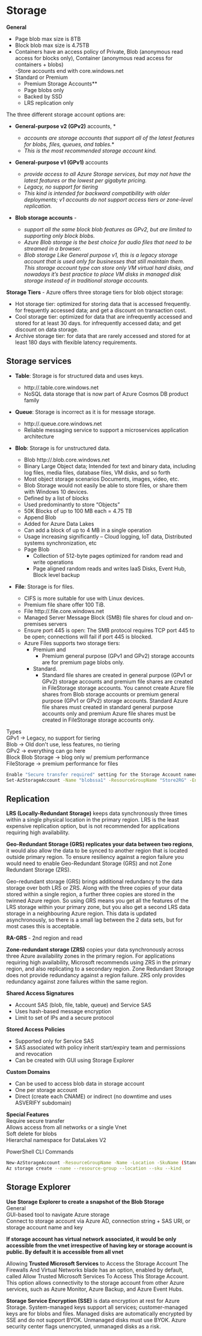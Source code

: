 
# Storage


**General**  
- Page blob max size is 8TB  
- Block blob max size is 4.75TB  
- Containers have an access policy of Private, Blob (anonymous read access for blocks only), Container (anonymous read access for containers + blobs)  
 -Store accounts end with core.windows.net  
- Standard or Premium  
	- Premium Storage Accounts**  
	- Page blobs only  
	- Backed by SSD  
	- LRS replication only

﻿The three different storage account options are:  

- **General-purpose v2 (GPv2)** accounts, *
	- *accounts are storage accounts that support all of the latest features for blobs, files, queues, and tables.**  
	- *This is the most recommended storage account kind.*

- **General-purpose v1 (GPv1)** accounts 
	- *provide access to all Azure Storage services, but may not have the latest features or the lowest per gigabyte pricing.*   
	- *Legacy, no support for tiering*  
	- *This kind is intended for backward compatibility with older deployments; v1 accounts do not support access tiers or zone-level replication.* 
	
- **Blob storage accounts** - 
	- *support all the same block blob features as GPv2, but are limited to supporting only block blobs.*  
	- *Azure Blob storage is the best choice for audio files that need to be streamed in a browser.*  
	- *Blob storage Like General purpose v1, this is a legacy storage account that is used only for businesses that still maintain them. This storage account type can store only VM virtual hard disks, and nowadays it’s best practice to place VM disks in managed disk storage instead of in traditional storage accounts.* 

**Storage Tiers**  - Azure offers three storage tiers for blob object storage:  
  
- Hot storage tier: optimized for storing data that is accessed frequently.  for frequently accessed data; and get a discount on transaction cost.  
- Cool storage tier: optimized for data that are infrequently accessed and stored for at least 30 days.  for infrequently accessed data; and get discount on data storage.
- Archive storage tier: for data that are rarely accessed and stored for at least 180 days with flexible latency requirements.  

## Storage services

- **Table**: Storage is for structured data and uses keys.  
	- http://<account-name>.table.core.windows.net  
	- NoSQL data storage that is now part of Azure Cosmos DB product family  
- **Queue**: Storage is incorrect as it is for message storage.  
	- http://<account-name>.queue.core.windows.net  
	- Reliable messaging service to support a microservices application architecture  
- **Blob**: Storage is for unstructured data.  
	- Blob http://<account-name>.blob.core.windows.net  
	- Binary Large Object data; Intended for text and binary data, including log files, media files, database files, VM disks, and so forth  
	- Most object storage scenarios Documents, images, video, etc.  
	- Blob Storage would not easily be able to store files, or share them with Windows 10 devices.  
	- Defined by a list of blocks​  
	- Used predominantly to store “Objects”​  
	- 50K Blocks of up to 100 MB each = 4.75 TB ​  
	- Append Blob​  
	- Added for Azure Data Lakes  
	- Can add a block of up to 4 MB in a single operation​  
	- Usage increasing significantly – Cloud logging, IoT data, Distributed systems synchronization, etc​  
	- Page Blob​  
		- Collection of 512-byte pages optimized for random read and write operations  		
		- Page aligned random reads and writes IaaS Disks, Event Hub, Block level backup

- **File**: Storage is for files.  
	- CIFS is more suitable for use with Linux devices.  
	- Premium file share offer 100 TiB.
	- File http://<account-name>.file.core.windows.net  
	- Managed Server Message Block (SMB) file shares for cloud and on-premises servers
	- Ensure port 445 is open: The SMB protocol requires TCP port 445 to be open; connections will fail if port 445 is blocked.
	- Azure Files supports two storage tiers: 
		- Premium and 
			- Premium general purpose (GPv1 and GPv2) storage accounts are for premium page blobs only. 
		- Standard. 
			- Standard file shares are created in general purpose (GPv1 or GPv2) storage accounts and premium file shares are created in FileStorage storage accounts. You cannot create Azure file shares from Blob storage accounts or premium general purpose (GPv1 or GPv2) storage accounts. Standard Azure file shares must created in standard general purpose accounts only and premium Azure file shares must be created in FileStorage storage accounts only. 
﻿ 


Types  
GPv1 -> Legacy, no support for tiering  
Blob -> Old don't use, less features, no tiering  
GPv2 -> everything can go here  
Block Blob Storage -> blog only w/ premium performance  
FileStorage -> premium performance for files  
 
 ```sh
Enable "Secure transfer required" setting for the Storage Account named "blobssa1"
Set-AzStorageAccount -Name "blobssa1" -ResourceGroupName "Store2RG" -EnableHttpsTrafficOnly $True
```
 
## Replication

**LRS (Locally-Redundant Storage)** keeps data synchronously three times within a single physical location in the primary region. LRS is the least expensive replication option, but is not recommended for applications requiring high availability. 
  
**Geo-Redundant Storage (GRS)  replicates your data between two regions**, it would also allow the data to be synced to another region that is located outside primary region.  To ensure resiliency against a region failure you would need to enable Geo-Redundant Storage (GRS) and not Zone Redundant Storage (ZRS).  

Geo-redundant storage (GRS) brings additional redundancy to the data storage over both LRS or ZRS. Along with the three copies of your data stored within a single region, a further three copies are stored in the twinned Azure region. So using GRS means you get all the features of the LRS storage within your primary zone, but you also get a second LRS data storage in a neighbouring Azure region. This data is updated asynchronously, so there is a small lag between the 2 data sets, but for most cases this is acceptable.

**RA-GRS** - 2nd region and read 

**Zone-redundant storage (ZRS)** copies your data synchronously across three Azure availability zones in the primary region. For applications requiring high availability, Microsoft recommends using ZRS in the primary region, and also replicating to a secondary region.  Zone Redundant Storage does not provide redundancy against a region failure.  ZRS only provides redundancy against zone failures within the same region.
  
**Shared Access Signatures**  
- Account SAS (blob, file, table, queue) and Service SAS  
- Uses hash-based message encryption  
- Limit to set of IPs and a secure protocol  
  
**Stored Access Policies**  
- Supported only for Service SAS  
- SAS associated with policy inherit start/expiry team and permissions and revocation  
- Can be created with GUI using Storage Explorer

**Custom Domains**  
- Can be used to access blob data in storage account  
- One per storage account  
- Direct (create each CNAME) or indirect (no downtime and uses ASVERIFY subdomain)  
  
**Special Features**  
Require secure transfer  
Allows access from all networks or a single Vnet  
Soft delete for blobs  
Hierarchal namespace for DataLakes V2  
  
PowerShell CLI Commands  

```sh
New-AzStorageAccount -ResourceGroupName -Name -Location -SkuName (Standard_LRS, etc) -kind (StorageV2, etc)  
Az storage create --name --resource-group --location --sku --kind
```

## Storage Explorer

**Use Storage Explorer to create a snapshot of the Blob Storage**  
General  
GUI-based tool to navigate Azure storage  
Connect to storage account via Azure AD, connection string + SAS URI, or storage account name and key


**If storage account has virtual network associated, it would be only accessible from the vnet irrespective of having key or storage account is public. By default it is accessible from all vnet**

Allowing **Trusted Microsoft Services** to Access the Storage Account The Firewalls And Virtual Networks blade has an option, enabled by default, called Allow Trusted Microsoft Services To Access This Storage Account. This option allows connectivity to the storage account from other Azure services, such as Azure Monitor, Azure Backup, and Azure Event Hubs.

**Storage Service Encryption (SSE)** is data encryption at rest for Azure Storage. System-managed keys support all services; customer-managed keys are for blobs and files. Managed disks are automatically encrypted by SSE and do not support BYOK. Unmanaged disks must use BYOK. Azure security center flags unencrypted, unmanaged disks as a risk.


